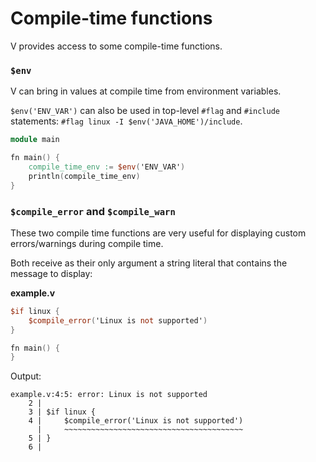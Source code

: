 # Compile-time functions

V provides access to some compile-time functions.

### `$env`

V can bring in values at compile time from environment variables.

`$env('ENV_VAR')` can also be used in top-level `#flag` and `#include` statements:
`#flag linux -I $env('JAVA_HOME')/include`.

```v
module main

fn main() {
	compile_time_env := $env('ENV_VAR')
	println(compile_time_env)
}
```

### `$compile_error` and `$compile_warn`

These two compile time functions are very useful for displaying custom errors/warnings during
compile time.

Both receive as their only argument a string literal that contains the message to display:

**example.v**

```v play
$if linux {
    $compile_error('Linux is not supported')
}

fn main() {
}
```

Output:

```
example.v:4:5: error: Linux is not supported
    2 |
    3 | $if linux {
    4 |     $compile_error('Linux is not supported')
      |     ~~~~~~~~~~~~~~~~~~~~~~~~~~~~~~~~~~~~~~~~
    5 | }
    6 |
```
